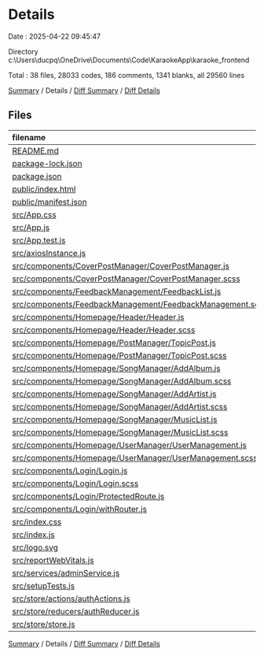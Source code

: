 # Details

Date : 2025-04-22 09:45:47

Directory c:\\Users\\ducpq\\OneDrive\\Documents\\Code\\KaraokeApp\\karaoke_frontend

Total : 38 files,  28033 codes, 186 comments, 1341 blanks, all 29560 lines

[Summary](results.md) / Details / [Diff Summary](diff.md) / [Diff Details](diff-details.md)

## Files
| filename | language | code | comment | blank | total |
| :--- | :--- | ---: | ---: | ---: | ---: |
| [README.md](/README.md) | Markdown | 38 | 0 | 33 | 71 |
| [package-lock.json](/package-lock.json) | JSON | 18,643 | 0 | 1 | 18,644 |
| [package.json](/package.json) | JSON | 56 | 0 | 1 | 57 |
| [public/index.html](/public/index.html) | HTML | 20 | 23 | 1 | 44 |
| [public/manifest.json](/public/manifest.json) | JSON | 25 | 0 | 1 | 26 |
| [src/App.css](/src/App.css) | CSS | 33 | 0 | 6 | 39 |
| [src/App.js](/src/App.js) | JavaScript | 104 | 1 | 4 | 109 |
| [src/App.test.js](/src/App.test.js) | JavaScript | 7 | 0 | 2 | 9 |
| [src/axiosInstance.js](/src/axiosInstance.js) | JavaScript | 26 | 1 | 3 | 30 |
| [src/components/CoverPostManager/CoverPostManager.js](/src/components/CoverPostManager/CoverPostManager.js) | JavaScript | 618 | 13 | 56 | 687 |
| [src/components/CoverPostManager/CoverPostManager.scss](/src/components/CoverPostManager/CoverPostManager.scss) | SCSS | 753 | 9 | 135 | 897 |
| [src/components/FeedbackManagement/FeedbackList.js](/src/components/FeedbackManagement/FeedbackList.js) | JavaScript | 513 | 0 | 46 | 559 |
| [src/components/FeedbackManagement/FeedbackManagement.scss](/src/components/FeedbackManagement/FeedbackManagement.scss) | SCSS | 768 | 10 | 150 | 928 |
| [src/components/Homepage/Header/Header.js](/src/components/Homepage/Header/Header.js) | JavaScript | 63 | 1 | 4 | 68 |
| [src/components/Homepage/Header/Header.scss](/src/components/Homepage/Header/Header.scss) | SCSS | 127 | 0 | 22 | 149 |
| [src/components/Homepage/PostManager/TopicPost.js](/src/components/Homepage/PostManager/TopicPost.js) | JavaScript | 306 | 5 | 27 | 338 |
| [src/components/Homepage/PostManager/TopicPost.scss](/src/components/Homepage/PostManager/TopicPost.scss) | SCSS | 496 | 7 | 83 | 586 |
| [src/components/Homepage/SongManager/AddAlbum.js](/src/components/Homepage/SongManager/AddAlbum.js) | JavaScript | 172 | 2 | 15 | 189 |
| [src/components/Homepage/SongManager/AddAlbum.scss](/src/components/Homepage/SongManager/AddAlbum.scss) | SCSS | 320 | 1 | 55 | 376 |
| [src/components/Homepage/SongManager/AddArtist.js](/src/components/Homepage/SongManager/AddArtist.js) | JavaScript | 154 | 3 | 13 | 170 |
| [src/components/Homepage/SongManager/AddArtist.scss](/src/components/Homepage/SongManager/AddArtist.scss) | SCSS | 366 | 2 | 60 | 428 |
| [src/components/Homepage/SongManager/MusicList.js](/src/components/Homepage/SongManager/MusicList.js) | JavaScript | 999 | 0 | 72 | 1,071 |
| [src/components/Homepage/SongManager/MusicList.scss](/src/components/Homepage/SongManager/MusicList.scss) | SCSS | 1,619 | 30 | 297 | 1,946 |
| [src/components/Homepage/UserManager/UserManagement.js](/src/components/Homepage/UserManager/UserManagement.js) | JavaScript | 505 | 5 | 40 | 550 |
| [src/components/Homepage/UserManager/UserManagement.scss](/src/components/Homepage/UserManager/UserManagement.scss) | SCSS | 739 | 8 | 132 | 879 |
| [src/components/Login/Login.js](/src/components/Login/Login.js) | JavaScript | 127 | 20 | 16 | 163 |
| [src/components/Login/Login.scss](/src/components/Login/Login.scss) | SCSS | 168 | 20 | 28 | 216 |
| [src/components/Login/ProtectedRoute.js](/src/components/Login/ProtectedRoute.js) | JavaScript | 11 | 3 | 4 | 18 |
| [src/components/Login/withRouter.js](/src/components/Login/withRouter.js) | JavaScript | 8 | 0 | 3 | 11 |
| [src/index.css](/src/index.css) | CSS | 12 | 0 | 2 | 14 |
| [src/index.js](/src/index.js) | JavaScript | 14 | 3 | 3 | 20 |
| [src/logo.svg](/src/logo.svg) | XML | 1 | 0 | 0 | 1 |
| [src/reportWebVitals.js](/src/reportWebVitals.js) | JavaScript | 12 | 0 | 2 | 14 |
| [src/services/adminService.js](/src/services/adminService.js) | JavaScript | 99 | 0 | 10 | 109 |
| [src/setupTests.js](/src/setupTests.js) | JavaScript | 1 | 4 | 1 | 6 |
| [src/store/actions/authActions.js](/src/store/actions/authActions.js) | JavaScript | 69 | 4 | 9 | 82 |
| [src/store/reducers/authReducer.js](/src/store/reducers/authReducer.js) | JavaScript | 33 | 4 | 2 | 39 |
| [src/store/store.js](/src/store/store.js) | JavaScript | 8 | 7 | 2 | 17 |

[Summary](results.md) / Details / [Diff Summary](diff.md) / [Diff Details](diff-details.md)